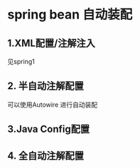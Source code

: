 # spring bean 自动装配


## 1.XML配置/注解注入
 见spring1
## 2. 半自动注解配置
 可以使用Autowire 进行自动装配
## 3.Java Config配置

## 4. 全自动注解配置